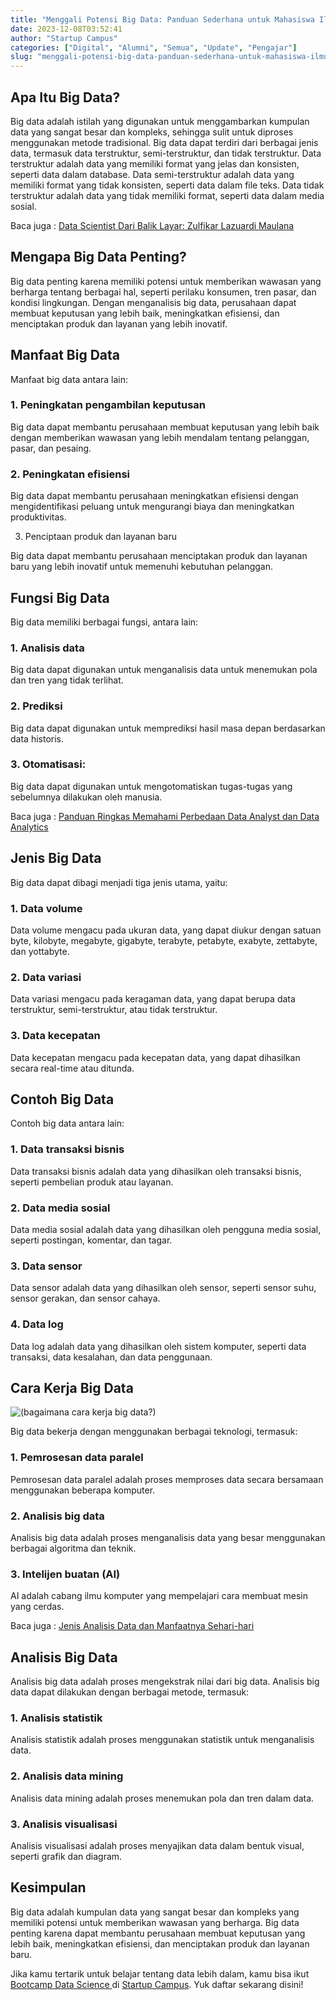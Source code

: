 ```yaml
---
title: "Menggali Potensi Big Data: Panduan Sederhana untuk Mahasiswa Ilmu Data"
date: 2023-12-08T03:52:41
author: "Startup Campus"
categories: ["Digital", "Alumni", "Semua", "Update", "Pengajar"]
slug: "menggali-potensi-big-data-panduan-sederhana-untuk-mahasiswa-ilmu-data"
---
```


## Apa Itu Big Data?

Big data adalah istilah yang digunakan untuk menggambarkan kumpulan data yang sangat besar dan kompleks, sehingga sulit untuk diproses menggunakan metode tradisional. Big data dapat terdiri dari berbagai jenis data, termasuk data terstruktur, semi-terstruktur, dan tidak terstruktur. Data terstruktur adalah data yang memiliki format yang jelas dan konsisten, seperti data dalam database. Data semi-terstruktur adalah data yang memiliki format yang tidak konsisten, seperti data dalam file teks. Data tidak terstruktur adalah data yang tidak memiliki format, seperti data dalam media sosial.

Baca juga : [Data Scientist Dari Balik Layar: Zulfikar Lazuardi Maulana](https://startupcampus.id/blog/data-scientist-dari-balik-layar-zulfikar-lazuardi-maulana/)

## Mengapa Big Data Penting?

Big data penting karena memiliki potensi untuk memberikan wawasan yang berharga tentang berbagai hal, seperti perilaku konsumen, tren pasar, dan kondisi lingkungan. Dengan menganalisis big data, perusahaan dapat membuat keputusan yang lebih baik, meningkatkan efisiensi, dan menciptakan produk dan layanan yang lebih inovatif.

## Manfaat Big Data

Manfaat big data antara lain:

### 1. Peningkatan pengambilan keputusan

 Big data dapat membantu perusahaan membuat keputusan yang lebih baik dengan memberikan wawasan yang lebih mendalam tentang pelanggan, pasar, dan pesaing.

### 2. Peningkatan efisiensi

Big data dapat membantu perusahaan meningkatkan efisiensi dengan mengidentifikasi peluang untuk mengurangi biaya dan meningkatkan produktivitas.

3. Penciptaan produk dan layanan baru

 Big data dapat membantu perusahaan menciptakan produk dan layanan baru yang lebih inovatif untuk memenuhi kebutuhan pelanggan.

## Fungsi Big Data

Big data memiliki berbagai fungsi, antara lain:

### 1. Analisis data

Big data dapat digunakan untuk menganalisis data untuk menemukan pola dan tren yang tidak terlihat.

### 2. Prediksi

 Big data dapat digunakan untuk memprediksi hasil masa depan berdasarkan data historis.

### 3. Otomatisasi:

Big data dapat digunakan untuk mengotomatiskan tugas-tugas yang sebelumnya dilakukan oleh manusia.

Baca juga : [Panduan Ringkas Memahami Perbedaan Data Analyst dan Data Analytics](https://startupcampus.id/blog/perbedaan-data-analyst-dan-data-analytics/)

## Jenis Big Data

Big data dapat dibagi menjadi tiga jenis utama, yaitu:

### 1. Data volume

Data volume mengacu pada ukuran data, yang dapat diukur dengan satuan byte, kilobyte, megabyte, gigabyte, terabyte, petabyte, exabyte, zettabyte, dan yottabyte.

### 2. Data variasi

Data variasi mengacu pada keragaman data, yang dapat berupa data terstruktur, semi-terstruktur, atau tidak terstruktur.

### 3. Data kecepatan

Data kecepatan mengacu pada kecepatan data, yang dapat dihasilkan secara real-time atau ditunda.

## Contoh Big Data

Contoh big data antara lain:

### 1. Data transaksi bisnis

 Data transaksi bisnis adalah data yang dihasilkan oleh transaksi bisnis, seperti pembelian produk atau layanan.

### 2. Data media sosial

Data media sosial adalah data yang dihasilkan oleh pengguna media sosial, seperti postingan, komentar, dan tagar.

### 3. Data sensor

Data sensor adalah data yang dihasilkan oleh sensor, seperti sensor suhu, sensor gerakan, dan sensor cahaya.

### 4. Data log

Data log adalah data yang dihasilkan oleh sistem komputer, seperti data transaksi, data kesalahan, dan data penggunaan.

## Cara Kerja Big Data

![(bagaimana cara kerja big data?)](/uploads/2023/12/Untitled-design-6.png)

Big data bekerja dengan menggunakan berbagai teknologi, termasuk:

### 1. Pemrosesan data paralel

Pemrosesan data paralel adalah proses memproses data secara bersamaan menggunakan beberapa komputer.

### 2. Analisis big data

Analisis big data adalah proses menganalisis data yang besar menggunakan berbagai algoritma dan teknik.

### 3. Intelijen buatan (AI)

 AI adalah cabang ilmu komputer yang mempelajari cara membuat mesin yang cerdas.

Baca juga : [Jenis Analisis Data dan Manfaatnya Sehari-hari](https://startupcampus.id/blog/jenis-analisis-data-dan-manfaatnya-sehari-hari/)

## Analisis Big Data

Analisis big data adalah proses mengekstrak nilai dari big data. Analisis big data dapat dilakukan dengan berbagai metode, termasuk:

### 1. Analisis statistik

Analisis statistik adalah proses menggunakan statistik untuk menganalisis data.

### 2. Analisis data mining

Analisis data mining adalah proses menemukan pola dan tren dalam data.

### 3. Analisis visualisasi

 Analisis visualisasi adalah proses menyajikan data dalam bentuk visual, seperti grafik dan diagram.

## Kesimpulan

Big data adalah kumpulan data yang sangat besar dan kompleks yang memiliki potensi untuk memberikan wawasan yang berharga. Big data penting karena dapat membantu perusahaan membuat keputusan yang lebih baik, meningkatkan efisiensi, dan menciptakan produk dan layanan baru.

Jika kamu tertarik untuk belajar tentang data lebih dalam, kamu bisa ikut [Bootcamp Data Science ](https://startupcampus.id/public-bootcamp/data-science)di [Startup Campus](https://startupcampus.id/). Yuk daftar sekarang disini!